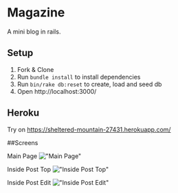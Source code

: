 # Magazine

A mini blog in rails.


## Setup

1. Fork & Clone
2. Run `bundle install` to install dependencies
5. Run `bin/rake db:reset` to create, load and seed db
9. Open http://localhost:3000/


## Heroku

Try on https://sheltered-mountain-27431.herokuapp.com/


##Screens


Main Page
!["Main Page"]()


Inside Post Top
!["Inside Post Top"]()


Inside Post Edit
!["Inside Post Edit"]()
